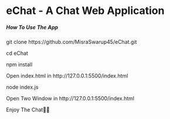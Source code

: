 # eChat - A Chat Web Application

<h5>How To Use The App</h5>
<p>git clone https://github.com/MisraSwarup45/eChat.git</p>
<p>cd eChat</p>
<p>npm install</p>
<p>Open index.html in http://127.0.0.1:5500/index.html</p>
<p>node index.js</p>
<p>Open Two Window in http://127.0.0.1:5500/index.html</p>
<p>Enjoy The Chat🥳🥳</p>
